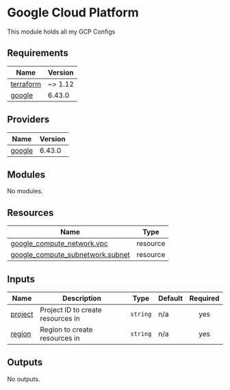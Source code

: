 # Google Cloud Platform

This module holds all my GCP Configs

<!-- BEGIN_TF_DOCS -->
## Requirements

| Name | Version |
|------|---------|
| <a name="requirement_terraform"></a> [terraform](#requirement\_terraform) | ~> 1.12 |
| <a name="requirement_google"></a> [google](#requirement\_google) | 6.43.0 |

## Providers

| Name | Version |
|------|---------|
| <a name="provider_google"></a> [google](#provider\_google) | 6.43.0 |

## Modules

No modules.

## Resources

| Name | Type |
|------|------|
| [google_compute_network.vpc](https://registry.terraform.io/providers/hashicorp/google/6.43.0/docs/resources/compute_network) | resource |
| [google_compute_subnetwork.subnet](https://registry.terraform.io/providers/hashicorp/google/6.43.0/docs/resources/compute_subnetwork) | resource |

## Inputs

| Name | Description | Type | Default | Required |
|------|-------------|------|---------|:--------:|
| <a name="input_project"></a> [project](#input\_project) | Project ID to create resources in | `string` | n/a | yes |
| <a name="input_region"></a> [region](#input\_region) | Region to create resources in | `string` | n/a | yes |

## Outputs

No outputs.
<!-- END_TF_DOCS -->